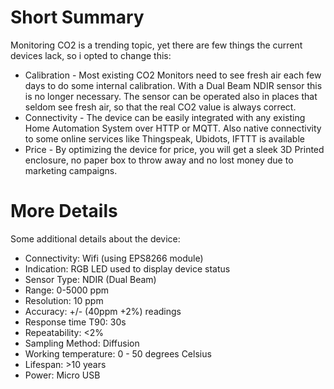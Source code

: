 # Short Summary

Monitoring CO2 is a trending topic, yet there are few things the current devices lack, so i opted to change this:

* Calibration - Most existing CO2 Monitors need to see fresh air each few days to do some internal calibration. With a Dual Beam NDIR sensor this is no longer necessary. The sensor can be operated also in places that seldom see fresh air, so that the real CO2 value is always correct.
* Connectivity - The device can be easily integrated with any existing Home Automation System over HTTP or MQTT. Also native connectivity to some online services like Thingspeak, Ubidots, IFTTT is available
* Price - By optimizing the device for price, you will get a sleek 3D Printed enclosure, no paper box to throw away and no lost money due to marketing campaigns.

# More Details
Some additional details about the device:

* Connectivity: Wifi (using EPS8266 module)
* Indication: RGB LED used to display device status
* Sensor Type: NDIR (Dual Beam)
* Range: 0-5000 ppm
* Resolution: 10 ppm
* Accuracy: +/- (40ppm +2%) readings
* Response time T90: 30s
* Repeatability: <2%
* Sampling Method: Diffusion
* Working temperature: 0 - 50 degrees Celsius
* Lifespan: >10 years
* Power: Micro USB
